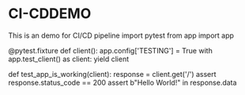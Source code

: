 # CI-CDDEMO
This is an demo for CI/CD pipeline
import pytest
from app import app


@pytest.fixture
def client():
    app.config['TESTING'] = True
    with app.test_client() as client:
        yield client


def test_app_is_working(client):
    response = client.get('/')
    assert response.status_code == 200
    assert b"Hello World!" in response.data
